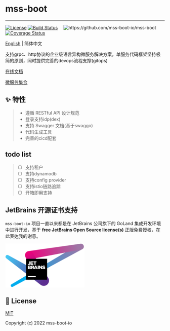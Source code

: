 # mss-boot

---
<img align="right" width="320" src="https://mss-boot-io.github.io/mss-boot-docs/images/logos/logo-b.png"  alt="https://github.com/mss-boot-io/mss-boot"/>


[![License](https://img.shields.io/github/license/mashape/apistatus.svg)](https://github.com/mss-boot-io/mss-boot)
[![Build Status](https://travis-ci.org/mss-boot-io/mss-boot.svg?branch=main)](https://travis-ci.org/mss-boot-io/mss-boot)
[![Coverage Status](https://coveralls.io/repos/github/mss-boot-io/mss-boot/badge.svg?branch=main)](https://coveralls.io/github/mss-boot-io/mss-boot?branch=main)

[English](https://github.com/mss-boot-io/mss-boot/blob/main/README.md) | 简体中文

支持grpc、http协议的企业级语言异构微服务解决方案，单服务代码框架坚持极简的原则，同时提供完善的devops流程支撑(gitops)

[在线文档](https://mss-boot-io.github.io/mss-boot-docs/index.html)

[微服务集合](https://github.com/mss-boot-io/mss-boot-monorepo)

## ✨ 特性
> - 遵循 RESTful API 设计规范
> - 登录支持idp(dex)
> - 支持 Swagger 文档(基于swaggo)
> - 代码生成工具
> - 完善的cicd配套

## todo list
> - [ ] 支持租户
> - [ ] 支持dynamodb
> - [ ] 支持config provider
> - [ ] 支持istio链路追踪
> - [ ] 开箱即用支持

## JetBrains 开源证书支持

`mss-boot-io` 项目一直以来都是在 JetBrains 公司旗下的 GoLand 集成开发环境中进行开发，基于 **free JetBrains Open Source license(s)** 正版免费授权，在此表达我的谢意。

<a href="https://www.jetbrains.com/?from=kubeadm-ha" target="_blank"><img src="https://raw.githubusercontent.com/panjf2000/illustrations/master/jetbrains/jetbrains-variant-4.png" width="250" align="middle"/></a>

## 🔑 License

[MIT](https://raw.githubusercontent.com/mss-boot-io/mss-boot/main/LICENSE)

Copyright (c) 2022 mss-boot-io
